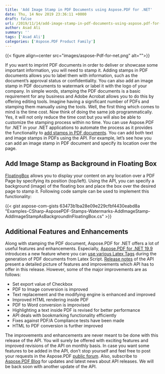 ```yaml
---
title: 'Add Image Stamp in PDF Documents using Aspose.PDF for .NET'
date: Thu, 14 Nov 2019 23:36:11 +0000
draft: false
url: /2019/11/14/add-image-stamp-in-pdf-documents-using-aspose.pdf-for-.net/
author: Asad Ali
summary: ''
tags: ['Asad Ali']
categories: ['Aspose.PDF Product Family']
---
```




{{< figure align=center src="images/aspose-Pdf-for-net.png" alt="">}}


If you want to imprint PDF documents in order to deliver or showcase some important information, you will need to stamp it. Adding stamps in PDF documents allows you to label them with information, such as the document’s approval status or confidentiality. You can also add an image stamp in PDF documents to watermark or label it with the logo of your company. In simple words, stamping the PDF documents is a basic requirement for any business and Adobe Acrobat allows you to do this by offering editing tools. Imagine having a significant number of PDFs and stamping them manually using the tools. Well, the first thing which comes to mind is the time cost. Now think of doing the same job programmatically. Yes, it will not only reduce the time cost but you will also be able to customize the stamping process within no time. You can use Aspose.PDF for .NET in your .NET applications to automate the process as it provides the functionality to [add stamps in PDF documents][1]. You can add both text and image stamps in PDFs using the API. For example, let’s see how you can add an image stamp in PDF document and specify its location over the page.  

## Add Image Stamp as Background in Floating Box

[FloatingBox][2] allows you to display your content on any location over a PDF Page by specifying its position (top/left). Using the API, you can specify a background (image) of the floating box and place the box over the desired page to stamp it. Following code sample can be used to implement this functionality:

{{< gist aspose-com-gists 63473b1ba28e09e229cfbf4430eabd8a "Examples-CSharp-AsposePDF-Stamps-Watermarks-AddImageStamp-AddImageStampAsBackgroundInFloatingBox.cs" >}}  

## Additional Features and Enhancements

Along with stamping the PDF document, Aspose.PDF for .NET offers a lot of useful features and enhancements. Especially, [Aspose.PDF for .NET 19.9][3] introduces a new feature where you can [use various Latex Tags][4] during the generation of PDF documents from Latex Script. [Release notes][5] of the API present a detailed picture of features and improvements which API has to offer in this release. However, some of the major improvements are as follows:  

*   Set export value of Checkbox
*   PDF to Image conversion is improved
*   Text replacement and the modifying engine is enhanced and improved
*   Improved HTML rendering inside PDF 
*   PDF to Word conversion is improvised
*   Highlighting a text inside PDF is revised for better performance
*   API deals with bookmarking functionality efficiently
*   Fixes against PDF/A Compliance tests have been made
*   HTML to PDF conversion is further improved

The improvements and enhancements are never meant to be done with this release of the API. You will surely be offered with exciting features and improved revisions of the API on monthly basis. In case you want some features to be added in the API, don’t stop yourself and feel free to post your requests in the Aspose.PDF [public forum][6]. Also, subscribe to [Aspose.PDF Blog][7] for updates and latest news about API releases. We will be back soon with another update of the API.




[1]: https://docs.aspose.com/display/pdfnet/Working+with+Stamps+and+Watermarks "Add stamps in PDF"
[2]: https://apireference.aspose.com/net/pdf/aspose.pdf/floatingbox "FloatingBox Class"
[3]: http://nuget.org/packages/Aspose.PDF/19.9.0 "Aspose.PDF for .NET 19.9"
[4]: https://docs.aspose.com/display/pdfnet/Advanced+Features#AdvancedFeatures-SupportforLatexTags "Use Latex Tags"
[5]: https://docs.aspose.com/display/pdfnet/Aspose.PDF+for+.NET+19.9+Release+Notes "Aspose.PDF for .NET 19.9 Release Notes"
[6]: https://forum.aspose.com/c/pdf "Aspose.PDF Forum"
[7]: https://blog.aspose.com/category/pdf/ "Aspose.PDF Blog"




